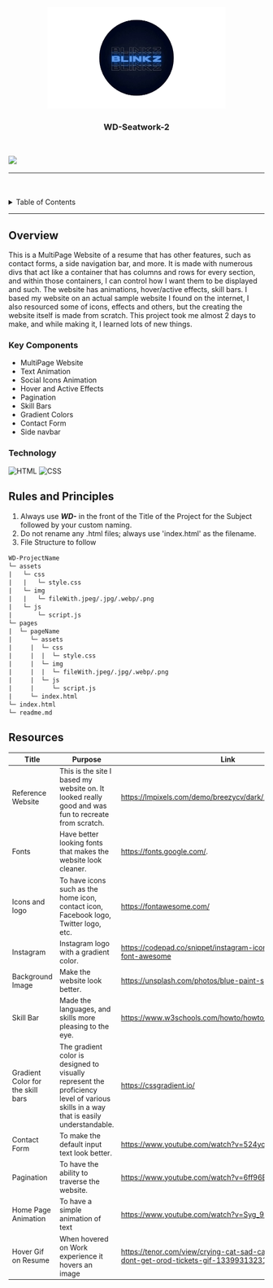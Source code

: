 <a name="readme-top">

<br/>

<br />
<div align="center">
  <a href="https://github.com/zyx-0314/">
  <!-- TODO: If you want to add logo or banner you can add it here -->
    <img src="./assets/img/Untitled__2_-removebg-preview.png" width="350" height="200">
  </a>
<!-- TODO: Change Title to the name of the title of your Project -->
  <h3 align="center">WD-Seatwork-2</h3>
</div>
<!-- TODO: Make a short description -->
<div align="center">
 <!-- Short Description. (Optional)-->
</div>

<br />

![](https://visit-counter.vercel.app/counter.png?page=notblinkzzz/WD-Seatwork-2-TX03)

---

<br />
<br />

<!-- TODO: If you want to add more layers for your readme -->
<details>
  <summary>Table of Contents</summary>
  <ol>
    <li>
      <a href="#overview">Overview</a>
      <ol>
        <li>
          <a href="#key-components">Key Components</a>
        </li>
        <li>
          <a href="#technology">Technology</a>
        </li>
      </ol>
    </li>
    <li>
      <a href="#rules-and-principles">Rules and Principles</a>
    </li>
    <li>
      <a href="#resources">Resources</a>
    </li>
  </ol>
</details>

---

## Overview

<!-- TODO: To be changed -->
<!-- The following are just sample -->
This is a MultiPage Website of a resume that has other features, such as contact forms, a side navigation bar, and more. It is made with numerous divs that act like a container that has columns and rows for every section, and within those containers, I can control how I want them to be displayed and such. The website has animations, hover/active effects, skill bars. I based my website on an actual sample website I found on the internet, I also resourced some of  icons, effects and others, but the creating the website itself is made from scratch. This project took me almost 2 days to make, and while making it, I learned lots of new things.

<!-- Guiding Question:
- What is the project
- Whats the purpose
- What are key components
- What technology used and how it is used -->

### Key Components
- MultiPage Website
- Text Animation
- Social Icons Animation
- Hover and Active Effects
- Pagination
- Skill Bars
- Gradient Colors
- Contact Form
- Side navbar

### Technology
![HTML](https://img.shields.io/badge/HTML-E34F26?style=for-the-badge&logo=html5&logoColor=white)
![CSS](https://img.shields.io/badge/CSS-1572B6?style=for-the-badge&logo=css3&logoColor=white)

## Rules and Principles
1. Always use ***WD-*** in the front of the Title of the Project for the Subject followed by your custom naming.
2. Do not rename any .html files; always use 'index.html' as the filename.
3. File Structure to follow

```
WD-ProjectName
└─ assets
|   └─ css
|   |   └─ style.css
|   └─ img
|   |   └─ fileWith.jpeg/.jpg/.webp/.png
|   └─ js
|       └─ script.js
└─ pages
|  └─ pageName
|     └─ assets
|     |  └─ css
|     |  |  └─ style.css
|     |  └─ img
|     |  |  └─ fileWith.jpeg/.jpg/.webp/.png
|     |  └─ js
|     |     └─ script.js
|     └─ index.html
└─ index.html
└─ readme.md
```

## Resources

<!-- TODO: Add References -->
| Title | Purpose | Link |
|-|-|-|
| Reference Website | This is the site I based my website on. It looked really good and was fun to recreate from scratch. | https://lmpixels.com/demo/breezycv/dark/1/index.html#resume |
| Fonts | Have better looking fonts that makes the website look cleaner. | https://fonts.google.com/.
| Icons and logo | To have icons such as the home icon, contact icon, Facebook logo, Twitter logo, etc. | https://fontawesome.com/ |
| Instagram | Instagram logo with a gradient color. | https://codepad.co/snippet/instagram-icon-gradient-with-font-awesome |
| Background Image | Make the website look better. | https://unsplash.com/photos/blue-paint-splash-Lki74Jj7H-U |
| Skill Bar | Made the languages, and skills more pleasing to the eye. | https://www.w3schools.com/howto/howto_css_skill_bar.asp |
| Gradient Color for the skill bars | The gradient color is designed to visually represent the proficiency level of various skills in a way that is easily understandable. | https://cssgradient.io/ |
| Contact Form | To make the default input text look better. | https://www.youtube.com/watch?v=524ycUqs3f0&t=804s |
| Pagination | To have the ability to traverse the website. | https://www.youtube.com/watch?v=6ff96BkWqmg&t=196s |
| Home Page Animation | To have a simple animation of text | https://www.youtube.com/watch?v=Syg_9iB1vco |
| Hover Gif on Resume | When hovered on Work experience it hovers an image | https://tenor.com/view/crying-cat-sad-cat-me-when-i-dont-get-orod-tickets-gif-13399313231964052110 |